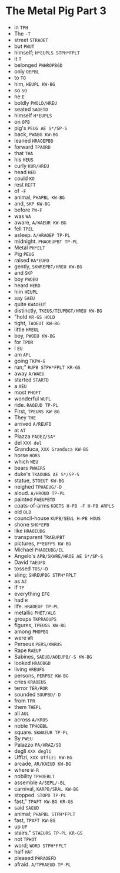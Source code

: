 # The Metal Pig Part 3

* in `TPH`
* The `-T`
* street `STRAOET`
* but `PWUT`
* himself; `H*EUPLS STPH*FPLT`
* it `T`
* belonged `PWHROPBGD`
* only `OEPBL`
* to `TO`
* him, `HEUPL KW-BG`
* so `SO`
* he `E`
* boldly `PWOLD/HREU`
* seated `SAOETD`
* himself `H*EUPLS`
* on `OPB`
* pig's `PEUG AE S*/SP-S`
* back, `PWABG KW-BG`
* leaned `HRAOEPBD`
* forward `TPAORD`
* that `THA`
* his `HEUS`
* curly `KUR/HREU`
* head `HED`
* could `KO`
* rest `REFT`
* of `-F`
* animal, `PHAPBL KW-BG`
* and, `SKP KW-BG`
* before `PW-F`
* was `WA`
* aware, `A/WAEUR KW-BG`
* fell `TPEL`
* asleep. `A/HRAOEP TP-PL`
* midnight. `PHAOEUPBT TP-PL`
* Metal `PH*ELT`
* Pig `PEUG`
* raised `RA*EUFD`
* gently, `SKWREPBT/HREU KW-BG`
* and `SKP`
* boy `PWOEU`
* heard `HERD`
* him `HEUPL`
* say `SAEU`
* quite `KWAOEUT`
* distinctly, `TKEUS/TEUPBGT/HREU KW-BG`
* "hold `KR-GS HOLD`
* tight, `TAOEUT KW-BG`
* little `HREUL`
* boy, `PWOEU KW-BG`
* for `TPOR`
* I `EU`
* am `APL`
* going `TKPW-G`
* run;" `RUPB STPH*FPLT KR-GS`
* away `A/WAEU`
* started `STARTD`
* a `AEU`
* most `PHOFT`
* wonderful `WUFL`
* ride. `RAOEUD TP-PL`
* First, `TPEURS KW-BG`
* They `THE`
* arrived `A/REUFD`
* at `AT`
* Piazza `PAOEZ/SA*`
* del `XXX del`
* Granduca, `XXX Granduca KW-BG`
* horse `HORS`
* which `WEU`
* bears `PWAERS`
* duke's `TKAOUBG AE S*/SP-S`
* statue, `STOEUT KW-BG`
* neighed `TPHAEUG/-D`
* aloud. `A/HROUD TP-PL`
* painted `PAEUPBTD`
* coats-of-arms `KOETS H-PB -F H-PB ARPLS`
* old `OLD`
* council-house `KUPB/SEUL H-PB HOUS`
* shone `SHO*EPB`
* like `HRAOEUBG`
* transparent `TRAEUPBT`
* pictures, `P*EUFPS KW-BG`
* Michael `PHAOEUBG/EL`
* Angelo's `APB/SKWRE/HROE AE S*/SP-S`
* David `TAEUFD`
* tossed `TOS/-D`
* sling; `SHREUPBG STPH*FPLT`
* as `AZ`
* if `TP`
* everything `EFG`
* had `H`
* life. `HRAOEUF TP-PL`
* metallic `PHET/ALG`
* groups `TKPRAOUPS`
* figures, `TPEUGS KW-BG`
* among `PHOPBG`
* were `WR`
* Perseus `PERS/KWRUS`
* Rape `RAEUP`
* Sabines, `SAEUB/AOEUPB/-S KW-BG`
* looked `HRAOBGD`
* living `HREUFG`
* persons, `PERPBZ KW-BG`
* cries `KRAOEUS`
* terror `TER/ROR`
* sounded `SOUPBD/-D`
* from `TPR`
* them `THEPL`
* all `AUL`
* across `A/KROS`
* noble `TPHOEBL`
* square. `SKWAEUR TP-PL`
* By `PWEU`
* Palazzo `PA/HRAZ/SO`
* degli `XXX degli`
* Uffizi, `XXX Uffizi KW-BG`
* arcade, `AR/KAEUD KW-BG`
* where `W-R`
* nobility `TPHOEBLT`
* assemble `A/SEPL/-BL`
* carnival, `KARPB/SRAL KW-BG`
* stopped. `STOPD TP-PL`
* fast," `TPAFT KW-BG KR-GS`
* said `SAEUD`
* animal; `PHAPBL STPH*FPLT`
* fast, `TPAFT KW-BG`
* up `UP`
* stairs." `STAEURS TP-PL KR-GS`
* not `TPHOT`
* word; `WORD STPH*FPLT`
* half `HAF`
* pleased `PHRAOEFD`
* afraid. `A/TPRAEUD TP-PL`
